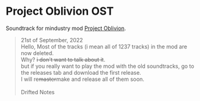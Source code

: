 # Project Oblivion OST

Soundtrack for mindustry mod [Project Oblivion](https://github.com/uujuju1/project-oblivion).


> 21st of September, 2022<br>
> Hello,
> Most of the tracks (i mean all of 1237 tracks) in the mod are now deleted.<br>
> Why? ~~i don't want to talk about it~~.<br>
> but if you really want to play the mod with the old soundtracks, go to the releases tab and download the first release.<br>
> I will re~~master~~make and release all of them soon.
<br><br>Drifted Notes
<!--i commented this because dj silin tracks are not uploaded here and because i deleted all 1237 tracks.-->
<!--i will upload both the remaster(s) and dj silin tracks soon-->
<!--
## Credits

thanks to [@12three7](github.com/12three7) and [@King-Silicon](https://github.com/King-Silicon) for tha kool soundtracks
-->


